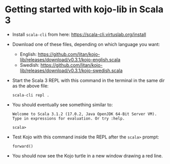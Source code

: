 # Getting started with kojo-lib in Scala 3

* Install `scala-cli` from here: https://scala-cli.virtuslab.org/install

* Download one of these files, depending on which language you want:
  - English: https://github.com/litan/kojo-lib/releases/download/v0.3.1/kojo-english.scala
  - Swedish: https://github.com/litan/kojo-lib/releases/download/v0.3.1/kojo-swedish.scala

* Start the Scala 3 REPL with this command in the terminal in the same dir as the above file:
  ```
  scala-cli repl .
  ```

* You should eventually see something similar to:
  ```
  Welcome to Scala 3.1.2 (17.0.2, Java OpenJDK 64-Bit Server VM).
  Type in expressions for evaluation. Or try :help.
           
  scala> 

  ``` 

* Test Kojo with this command inside the REPL after the `scala>` prompt:

  ```
  forward()
  ```

* You should now see the Kojo turtle in a new window drawing a red line.
